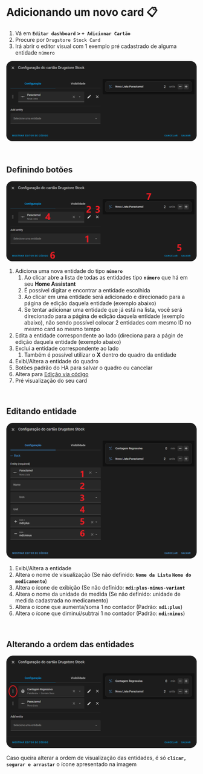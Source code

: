 # Adicionando um novo card 📋

1. Vá em **`Editar dashboard` > `+ Adicionar Cartão`**
2. Procure por `Drugstore Stock Card`
3. Irá abrir o editor visual com 1 exemplo pré cadastrado de alguma entidade `número`

![Editor Visual Página Incial](../images/editor_visual_inicial.png)

<br>

## Definindo botões

![Editor Visual Definição de Botões](../images/editor_visual_definicao.png)

1. Adiciona uma nova entidade do tipo **`número`**
    1. Ao clicar abre a lista de todas as entidades tipo **`número`** que há em seu **Home Assistant**
    2. É possível digitar e encontrar a entidade escolhida
    3. Ao clicar em uma entidade será adicionado e direcionado para a página de edição daquela entidade (exemplo abaixo)
    4. Se tentar adicionar uma entidade que já está na lista, você será direcionado para a página de edição daquela entidade (exemplo abaixo), não sendo possível colocar 2 entidades com mesmo ID no mesmo card ao mesmo tempo
3. Edita a entidade correspondente ao lado (direciona para a págin de edição daquela entidade (exemplo abaixo)
4. Exclui a entidade correspondente ao lado
    1. Também é possível utilizar o **X** dentro do quadro da entidade
6. Exibi/Altera a entidade do quadro
7. Botões padrão do HA para salvar o quadro ou cancelar
8. Altera para [Edição via código](examples-code.pt-BR.md)
9. Pré visualização do seu card

<br>

## Editando entidade

![Editor Visual Edição de Entidade](../images/editor_visual_edicao_coment.png)

1. Exibi/Altera a entidade
2. Altera o nome de visualização (Se não definido: **`Nome da Lista` `Nome do medicamento`**)
3. Altera o ícone de exibição (Se não definido: **`mdi:plus-minus-variant`**
4. Altera o nome da unidade de medida (Se não definido: unidade de medida cadastrada no medicamento)
5. Altera o ícone que aumenta/soma 1 no contador (Padrão: **`mdi:plus`**)
6. Altera o ícone que diminui/subtrai 1 no contador (Padrão: **`mdi:minus`**)

<br>

## Alterando a ordem das entidades

![Editor Visual Alterar ordem das entidades](../images/editor_visual_arrastar.png)

Caso queira alterar a ordem de visualização das entidades, é só **`clicar, segurar e arrastar`** o ícone apresentado na imagem
